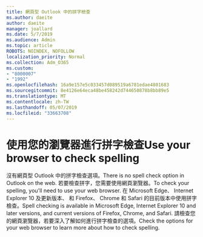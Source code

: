 ```yaml
---
title: 網頁型 Outlook 中的拼字檢查
ms.author: daeite
author: daeite
manager: joallard
ms.date: 5/7/2019
ms.audience: Admin
ms.topic: article
ROBOTS: NOINDEX, NOFOLLOW
localization_priority: Normal
ms.collection: Adm_O365
ms.custom:
- "8000007"
- "1992"
ms.openlocfilehash: 16a9e157e5c033457d089519a6781edae4801683
ms.sourcegitcommit: 8e4126e64eca48be458242d744650878b8bb89e5
ms.translationtype: MT
ms.contentlocale: zh-TW
ms.lasthandoff: 05/07/2019
ms.locfileid: "33663708"
---
```

# <a name="use-your-browser-to-check-spelling"></a><span data-ttu-id="a48ef-102">使用您的瀏覽器進行拼字檢查</span><span class="sxs-lookup"><span data-stu-id="a48ef-102">Use your browser to check spelling</span></span>

<span data-ttu-id="a48ef-103">沒有網頁型 Outlook 中的拼字檢查選項。</span><span class="sxs-lookup"><span data-stu-id="a48ef-103">There is no spell check option in Outlook on the web.</span></span> <span data-ttu-id="a48ef-104">若要檢查拼字，您需要使用網頁瀏覽器。</span><span class="sxs-lookup"><span data-stu-id="a48ef-104">To check your spelling, you'll need to use your web browser.</span></span> <span data-ttu-id="a48ef-105">在 Microsoft Edge、 Internet Explorer 10 及更新版本、 和 Firefox、 Chrome 和 Safari 的目前版本中使用拼字檢查。</span><span class="sxs-lookup"><span data-stu-id="a48ef-105">Spell checking is available in Microsoft Edge, Internet Explorer 10 and later versions, and current versions of Firefox, Chrome, and Safari.</span></span> <span data-ttu-id="a48ef-106">請檢查您的網頁瀏覽器，若要深入了解如何進行拼字檢查的選項。</span><span class="sxs-lookup"><span data-stu-id="a48ef-106">Check the options for your web browser to learn more about how to check spelling.</span></span>